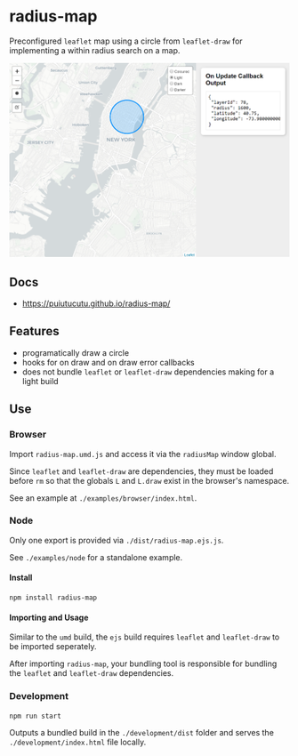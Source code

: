 # radius-map

Preconfigured `leaflet` map using a circle from `leaflet-draw` for implementing a within radius search on a map.
 
![screenshot](screenshots/screenshot.png)

## Docs

* https://puiutucutu.github.io/radius-map/

## Features

* programatically draw a circle
* hooks for on draw and on draw error callbacks
* does not bundle `leaflet` or `leaflet-draw` dependencies making for a light build

## Use

### Browser

Import `radius-map.umd.js` and access it via the `radiusMap` window global.

Since `leaflet` and `leaflet-draw` are dependencies, they must be loaded before `rm` so that the globals `L` and `L.draw` exist in the browser's namespace.

See an example at `./examples/browser/index.html`.

### Node

Only one export is provided via `./dist/radius-map.ejs.js`.  

See `./examples/node` for a standalone example.

#### Install

```
npm install radius-map
```

#### Importing and Usage

Similar to the `umd` build, the `ejs` build requires `leaflet` and `leaflet-draw` to be imported seperately.

After importing `radius-map`, your bundling tool is responsible for bundling the `leaflet` and `leaflet-draw` dependencies.

### Development

```
npm run start
```

Outputs a bundled build in the `./development/dist` folder and serves the `./development/index.html` file locally. 
